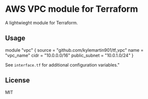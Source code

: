 # AWS VPC module for Terraform

A lightwieght module for Terraform.

## Usage

module "vpc" {
    source = "github.com/kylemartin901/tf_vpc"
    name = "vpc_name"
    cidr = "10.0.0.0/16"
    public_subnet = "10.0.1.0/24"
}

See `interface.tf` for additional configuration variables."

## License

MIT